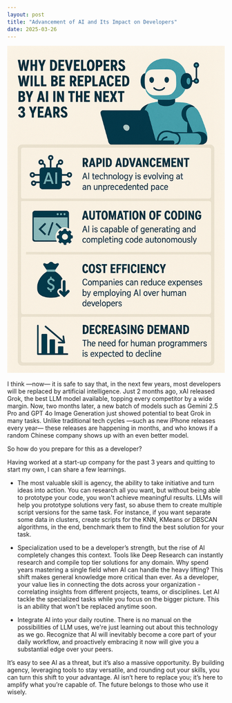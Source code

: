 ```yaml
---
layout: post
title: "Advancement of AI and Its Impact on Developers"
date: 2025-03-26
---
```

![Infographic on AI Replacing Developers](/assets/images/20250326_AI_Replacing_Developers.png "Generated by OpenAI 4o Image Generation")

I think —now— it is safe to say that, in the next few years, most developers will be replaced by artificial intelligence. Just 2 months ago, xAI released Grok, the best LLM model available, topping every competitor by a wide margin. Now, two months later, a new batch of models such as Gemini 2.5 Pro and GPT 4o Image Generation just showed potential to beat Grok in many tasks. Unlike traditional tech cycles —such as new iPhone releases every year— these releases are happening in months, and who knows if a random Chinese company shows up with an even better model.

So how do you prepare for this as a developer?

Having worked at a start-up company for the past 3 years and quitting to start my own, I can share a few learnings.

- The most valuable skill is agency, the ability to take initiative and turn ideas into action. You can research all you want, but without being able to prototype your code, you won't achieve meaningful results. LLMs will help you prototype solutions very fast, so abuse them to create multiple script versions for the same task. For instance, if you want separate some data in clusters, create scripts for the KNN, KMeans or DBSCAN algorithms, in the end, benchmark them to find the best solution for your task.

- Specialization used to be a developer’s strength, but the rise of AI completely changes this context. Tools like Deep Research can instantly research and compile top tier solutions for any domain. Why spend years mastering a single field when AI can handle the heavy lifting? This shift makes general knowledge more critical than ever. As a developer, your value lies in connecting the dots across your organization - correlating insights from different projects, teams, or disciplines. Let AI tackle the specialized tasks while you focus on the bigger picture. This is an ability that won't be replaced anytime soon.

- Integrate AI into your daily routine. There is no manual on the possibilities of LLM uses, we're just learning out about this technology as we go. Recognize that AI will inevitably become a core part of your daily workflow, and proactively embracing it now will give you a substantial edge over your peers.

It’s easy to see AI as a threat, but it’s also a massive opportunity. By building agency, leveraging tools to stay versatile, and rounding out your skills, you can turn this shift to your advantage. AI isn’t here to replace you; it’s here to amplify what you’re capable of. The future belongs to those who use it wisely.

